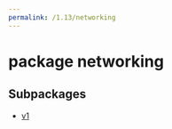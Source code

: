 ```yaml
---
permalink: /1.13/networking
---
```


# package networking



## Subpackages

* [v1](networking-v1.md)